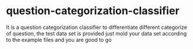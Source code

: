 # question-categorization-classifier
It is a question categorization classifier to differentiate different categorize of question, the test data set is provided just mold your data set according to the example files and you are good to go
